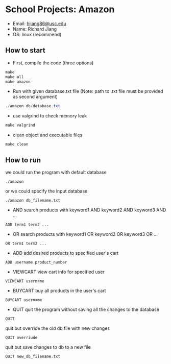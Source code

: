 # School Projects: Amazon
- Email: hjiang86@usc.edu
- Name: Richard Jiang
- OS: linux (recommend)

## How to start
- First, compile the code (three options)
``` powershell
make
make all
make amazon
```

- Run with given database.txt file (Note: path to .txt file must be provided as second argument)
``` powershell
./amazon db/database.txt 
```

- use valgrind to check memory leak
``` powershell
make valgrind
```

- clean object and executable files
``` 
make clean
```

## How to run
we could run the program with default database
```
./amazon
```
or we could specify the input database
```
./amazon db_filename.txt
```

- AND
search products with keyword1 AND keyword2 AND keyword3 AND ...
```
ADD term1 term2 ...
```

- OR
search products with keyword1 OR keyword2 OR keyword3 OR ...
```
OR term1 term2 ...
```

- ADD
add desired products to specified user's cart
```
ADD username product_number
```

- VIEWCART
view cart info for specified user
```
VIEWCART username
```

- BUYCART
buy all products in the user's cart
```
BUYCART username
```

- QUIT
quit the program without saving all the changes to the database
```
QUIT
```
quit but override the old db file with new changes
```
QUIT overriude
```
quit but save changes to db to a new file
```
QUIT new_db_filename.txt
```